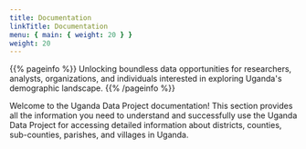 ```yaml
---
title: Documentation
linkTitle: Documentation
menu: { main: { weight: 20 } }
weight: 20
---
```


{{% pageinfo %}}
Unlocking boundless data opportunities for researchers, analysts, organizations, and individuals interested in exploring Uganda's demographic landscape.
{{% /pageinfo %}}

Welcome to the Uganda Data Project documentation! This section provides all the information you need to understand and successfully use the Uganda Data Project for accessing detailed information about districts, counties, sub-counties, parishes, and villages in Uganda.
